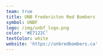 ```yaml
---
team: true
title: UNB Fredericton Red Bombers
symbol: UNBF
logo: /img/unbf_logo.png
color: '#E7122C'
textColor: white
website: 'https://unbredbombers.ca'
---
```


